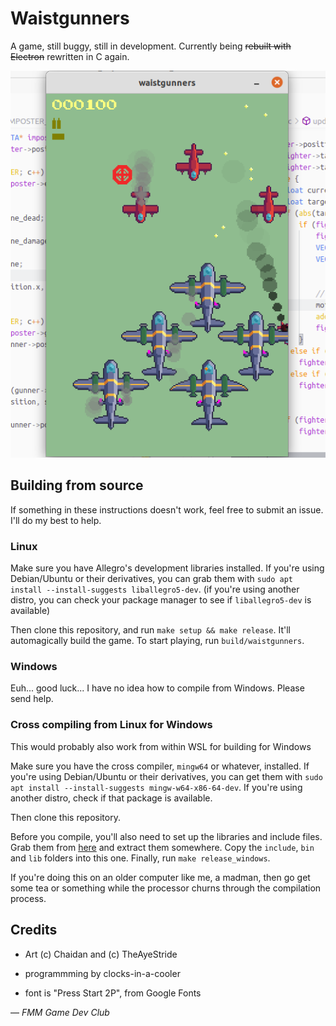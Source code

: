 # Waistgunners

A game, still buggy, still in development. Currently being ~~rebuilt with Electron~~ rewritten in C again.

![image screenshot](screenshot.png)

## Building from source

If something in these instructions doesn't work, feel free to submit an issue. I'll do my best to help.

### Linux

Make sure you have Allegro's development libraries installed. If you're using Debian/Ubuntu or their derivatives, you can grab them with `sudo apt install --install-suggests liballegro5-dev`. (if you're using another distro, you can check your package manager to see if `liballegro5-dev` is available)

Then clone this repository, and run `make setup && make release`. It'll automagically build the game. To start playing, run `build/waistgunners`.

### Windows

Euh... good luck... I have no idea how to compile from Windows. Please send help.

### Cross compiling from Linux for Windows

This would probably also work from within WSL for building for Windows

Make sure you have the cross compiler, `mingw64` or whatever, installed. If you're using Debian/Ubuntu or their derivatives, you can get them with `sudo apt install --install-suggests mingw-w64-x86-64-dev`. If you're using another distro, check if that package is available.

Then clone this repository.

Before you compile, you'll also need to set up the libraries and include files. Grab them from [here](https://github.com/liballeg/allegro5/releases) and extract them somewhere. Copy the `include`, `bin` and `lib` folders into this one. Finally, run `make release_windows`.

If you're doing this on an older computer like me, a madman, then go get some tea or something while the processor churns through the compilation process.

## Credits

- Art (c) Chaidan and (c) TheAyeStride

- programmming by clocks-in-a-cooler

- font is "Press Start 2P", from Google Fonts

&mdash; _FMM Game Dev Club_